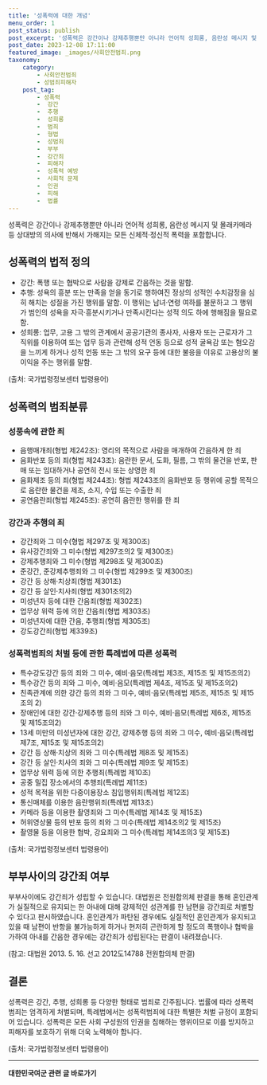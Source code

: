 ```yaml
---
title: '성폭력에 대한 개념'
menu_order: 1
post_status: publish
post_excerpt: '성폭력은 강간이나 강제추행뿐만 아니라 언어적 성희롱, 음란성 메시지 및 몰래카메라 등 상대방의 의사에 반해서 가해지는 모든 신체적 정신적 폭력을 포함합니다.'
post_date: 2023-12-08 17:11:00
featured_image: _images/사회안전범죄.png
taxonomy:
    category:
        - 사회안전범죄
        - 성범죄피해자
    post_tag:
        - 성폭력
        -  강간
        -  추행
        -  성희롱
        -  범죄
        -  형법
        -  성범죄
        -  부부
        -  강간죄
        -  피해자
        -  성폭력 예방
        -  사회적 문제
        -  인권
        -  피해
        -  법률
---
```



성폭력은 강간이나 강제추행뿐만 아니라 언어적 성희롱, 음란성 메시지 및 몰래카메라 등 상대방의 의사에 반해서 가해지는 모든 신체적·정신적 폭력을 포함합니다.

## 성폭력의 법적 정의

- 강간: 폭행 또는 협박으로 사람을 강제로 간음하는 것을 말함.
- 추행: 성욕의 흥분 또는 만족을 얻을 동기로 행하여진 정상의 성적인 수치감정을 심히 해치는 성질을 가진 행위를 말함. 이 행위는 남녀·연령 여하를 불문하고 그 행위가 범인의 성욕을 자극·흥분시키거나 만족시킨다는 성적 의도 하에 행해짐을 필요로 함.
- 성희롱: 업무, 고용 그 밖의 관계에서 공공기관의 종사자, 사용자 또는 근로자가 그 직위를 이용하여 또는 업무 등과 관련해 성적 언동 등으로 성적 굴욕감 또는 혐오감을 느끼게 하거나 성적 언동 또는 그 밖의 요구 등에 대한 불응을 이유로 고용상의 불이익을 주는 행위를 말함.

(출처: 국가법령정보센터 법령용어)

## 성폭력의 범죄분류

### 성풍속에 관한 죄

- 음행매개죄(형법 제242조): 영리의 목적으로 사람을 매개하여 간음하게 한 죄
- 음화반포 등의 죄(형법 제243조): 음란한 문서, 도화, 필름, 그 밖의 물건을 반포, 판매 또는 임대하거나 공연히 전시 또는 상영한 죄
- 음화제조 등의 죄(형법 제244조): 형법 제243조의 음화반포 등 행위에 공할 목적으로 음란한 물건을 제조, 소지, 수입 또는 수출한 죄
- 공연음란죄(형법 제245조): 공연히 음란한 행위를 한 죄

### 강간과 추행의 죄

- 강간죄와 그 미수(형법 제297조 및 제300조)
- 유사강간죄와 그 미수(형법 제297조의2 및 제300조)
- 강제추행죄와 그 미수(형법 제298조 및 제300조)
- 준강간, 준강제추행죄와 그 미수(형법 제299조 및 제300조)
- 강간 등 상해·치상죄(형법 제301조)
- 강간 등 살인·치사죄(형법 제301조의2)
- 미성년자 등에 대한 간음죄(형법 제302조)
- 업무상 위력 등에 의한 간음죄(형법 제303조)
- 미성년자에 대한 간음, 추행죄(형법 제305조)
- 강도강간죄(형법 제339조)

### 성폭력범죄의 처벌 등에 관한 특례법에 따른 성폭력

- 특수강도강간 등의 죄와 그 미수, 예비·음모(특례법 제3조, 제15조 및 제15조의2)
- 특수강간 등의 죄와 그 미수, 예비·음모(특례법 제4조, 제15조 및 제15조의2)
- 친족관계에 의한 강간 등의 죄와 그 미수, 예비·음모(특례법 제5조, 제15조 및 제15조의 2)
- 장애인에 대한 강간·강제추행 등의 죄와 그 미수, 예비·음모(특례법 제6조, 제15조 및 제15조의2)
- 13세 미만의 미성년자에 대한 강간, 강제추행 등의 죄와 그 미수, 예비·음모(특례법 제7조, 제15조 및 제15조의2)
- 강간 등 상해·치상의 죄와 그 미수(특례법 제8조 및 제15조)
- 강간 등 살인·치사의 죄와 그 미수(특례법 제9조 및 제15조)
- 업무상 위력 등에 의한 추행죄(특례법 제10조)
- 공중 밀집 장소에서의 추행죄(특례법 제11조)
- 성적 목적을 위한 다중이용장소 침입행위죄(특례법 제12조)
- 통신매체를 이용한 음란행위죄(특례법 제13조)
- 카메라 등을 이용한 촬영죄와 그 미수(특례법 제14조 및 제15조)
- 허위영상물 등의 반포 등의 죄와 그 미수(특례법 제14조의2 및 제15조)
- 촬영물 등을 이용한 협박, 강요죄와 그 미수(특례법 제14조의3 및 제15조)

(출처: 국가법령정보센터 법령용어)

## 부부사이의 강간죄 여부

부부사이에도 강간죄가 성립할 수 있습니다. 대법원은 전원합의체 판결을 통해 혼인관계가 실질적으로 유지되는 한 아내에 대해 강제적인 성관계를 한 남편을 강간죄로 처벌할 수 있다고 판시하였습니다. 혼인관계가 파탄된 경우에도 실질적인 혼인관계가 유지되고 있을 때 남편이 반항을 불가능하게 하거나 현저히 곤란하게 할 정도의 폭행이나 협박을 가하여 아내를 간음한 경우에는 강간죄가 성립된다는 판결이 내려졌습니다.

(참고: 대법원 2013. 5. 16. 선고 2012도14788 전원합의체 판결)

## 결론

성폭력은 강간, 추행, 성희롱 등 다양한 형태로 범죄로 간주됩니다. 법률에 따라 성폭력범죄는 엄격하게 처벌되며, 특례법에서는 성폭력범죄에 대한 특별한 처벌 규정이 포함되어 있습니다. 성폭력은 모든 사회 구성원의 인권을 침해하는 행위이므로 이를 방지하고 피해자를 보호하기 위해 더욱 노력해야 합니다.

(출처: 국가법령정보센터 법령용어)
<!-- wp:separator -->
<hr class="wp-block-separator has-alpha-channel-opacity"/>
<!-- /wp:separator -->

<!-- wp:group {"backgroundColor":"base","layout":{"type":"constrained"}} -->
<div class="wp-block-group has-base-background-color has-background"><!-- wp:paragraph {"align":"center","fontSize":"medium"} -->
<p class="has-text-align-center has-large-font-size"><strong>대한민국여군 관련 글 바로가기</strong></p>
<!-- /wp:paragraph -->


<!-- wp:latest-posts
{"categories":[{"id":7224,"count":19,"description":"","link":"https://uknowlaw.com/category/%eb%8c%80%ed%95%9c%eb%af%bc%ea%b5%ad%ec%97%ac%ea%b5%b0/","name":"대한민국여군","slug":"대한민국여군","taxonomy":"category","parent":0,"meta":[],"_links":{"self":[{"href":"https://uknowlaw.com/wp-json/wp/v2/categories/7224"}],"collection":[{"href":"https://uknowlaw.com/wp-json/wp/v2/categories"}],"about":[{"href":"https://uknowlaw.com/wp-json/wp/v2/taxonomies/category"}],"wp:post_type":[{"href":"https://uknowlaw.com/wp-json/wp/v2/posts?categories=7224"}],"curies":[{"name":"wp","href":"https://api.w.org/{rel}","templated":true}]}}],"postsToShow":100,"excerptLength":28,"postLayout":"grid","columns":2,"featuredImageAlign":"left","featuredImageSizeSlug":"large","fontSize":"small"} /--></div>
<!-- /wp:group -->